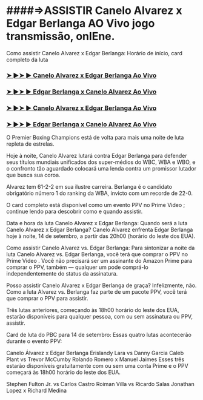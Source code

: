 #  ####=>ASSISTIR Canelo Alvarez x Edgar Berlanga AO Vivo jogo transmissão, onlEne.

Como assistir Canelo Alvarez x Edgar Berlanga: Horário de início, card completo da luta

<h3><a href="https://cutt.ly/WeR39PY0">➤ ►➤ ► Canelo Alvarez x Edgar Berlanga Ao Vivo</a></h3>

<h3><a href="https://cutt.ly/WeR39PY0">➤ ►➤ ► Edgar Berlanga x Canelo Alvarez Ao Vivo</a></h3>

<h3><a href="https://cutt.ly/WeR39PY0">➤ ►➤ ► Canelo Alvarez x Edgar Berlanga Ao Vivo</a></h3>

<h3><a href="https://cutt.ly/WeR39PY0">➤ ►➤ ► Edgar Berlanga x Canelo Alvarez Ao Vivo</a></h3>

O Premier Boxing Champions está de volta para mais uma noite de luta repleta de estrelas.

Hoje à noite, Canelo Alvarez lutará contra Edgar Berlanga para defender seus títulos mundiais unificados dos super-médios do WBC, WBA e WBO, e o confronto tão aguardado colocará uma lenda contra um promissor lutador que busca sua coroa.

Alvarez tem 61-2-2 em sua ilustre carreira. Berlanga é o candidato obrigatório número 1 do ranking da WBA, invicto com um recorde de 22-0.

O card completo está disponível como um evento PPV no Prime Video ; continue lendo para descobrir como e quando assistir.

Data e hora da luta Canelo Alvarez x Edgar Berlanga: Quando será a luta Canelo Alvarez x Edgar Berlanga?
Canelo Alvarez enfrenta Edgar Berlanga hoje à noite, 14 de setembro, a partir das 20h00 (horário do leste dos EUA).

Como assistir Canelo Alvarez vs. Edgar Berlanga:
Para sintonizar a noite da luta Canelo Alvarez vs. Edgar Berlanga, você terá que comprar o PPV no Prime Video . Você não precisará ser um assinante do Amazon Prime para comprar o PPV, também — qualquer um pode comprá-lo independentemente do status da assinatura.

Posso assistir Canelo Alvarez x Edgar Berlanga de graça?
Infelizmente, não. Como a luta Alvarez vs. Berlanga faz parte de um pacote PPV, você terá que comprar o PPV para assistir.

Três lutas anteriores, começando às 18h00 horário do leste dos EUA, estarão disponíveis para qualquer pessoa, com ou sem assinatura ou PPV, assistir.

Card de luta do PBC para 14 de setembro:
Essas quatro lutas acontecerão durante o evento PPV:

Canelo Álvarez x Edgar Berlanga
Erislandy Lara vs Danny Garcia
Caleb Plant vs Trevor McCumby
Rolando Romero x Manuel Jaimes
Esses três estarão disponíveis gratuitamente com ou sem uma conta Prime e o PPV começará às 18h00 horário do leste dos EUA.

Stephen Fulton Jr. vs Carlos Castro
Roiman Villa vs Ricardo Salas
Jonathan Lopez x Richard Medina
